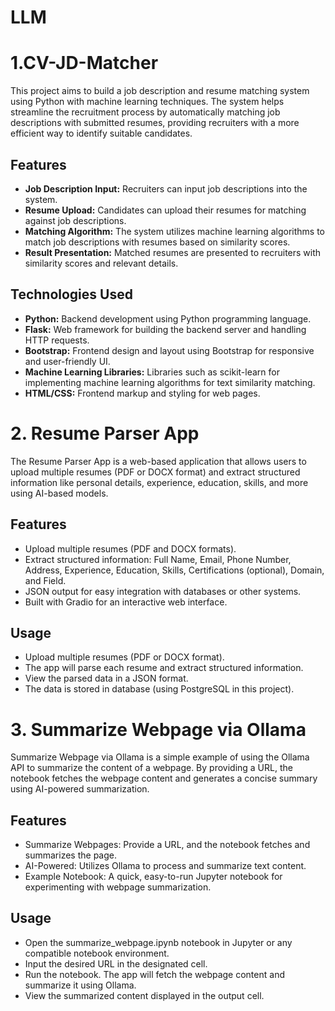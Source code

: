 # LLM 

# 1.CV-JD-Matcher

This project aims to build a job description and resume matching system using Python with machine learning techniques. The system helps streamline the recruitment process by automatically matching job descriptions with submitted resumes, providing recruiters with a more efficient way to identify suitable candidates.

## Features

- **Job Description Input:** Recruiters can input job descriptions into the system.
- **Resume Upload:** Candidates can upload their resumes for matching against job descriptions.
- **Matching Algorithm:** The system utilizes machine learning algorithms to match job descriptions with resumes based on similarity scores.
- **Result Presentation:** Matched resumes are presented to recruiters with similarity scores and relevant details.

## Technologies Used

- **Python:** Backend development using Python programming language.
- **Flask:** Web framework for building the backend server and handling HTTP requests.
- **Bootstrap:** Frontend design and layout using Bootstrap for responsive and user-friendly UI.
- **Machine Learning Libraries:** Libraries such as scikit-learn for implementing machine learning algorithms for text similarity matching.
- **HTML/CSS:** Frontend markup and styling for web pages.

# 2. Resume Parser App
The Resume Parser App is a web-based application that allows users to upload multiple resumes (PDF or DOCX format) and extract structured information like personal details, experience, education, skills, and more using AI-based models.

## Features
- Upload multiple resumes (PDF and DOCX formats).
- Extract structured information: Full Name, Email, Phone Number, Address, Experience, Education, Skills, Certifications (optional), Domain, and Field.
- JSON output for easy integration with databases or other systems.
- Built with Gradio for an interactive web interface.

## Usage
- Upload multiple resumes (PDF or DOCX format).
- The app will parse each resume and extract structured information.
- View the parsed data in a JSON format.
- The data is stored in database (using PostgreSQL in this project).
  
# 3. Summarize Webpage via Ollama
Summarize Webpage via Ollama is a simple example of using the Ollama API to summarize the content of a webpage. By providing a URL, the notebook fetches the webpage content and generates a concise summary using AI-powered summarization.

## Features
- Summarize Webpages: Provide a URL, and the notebook fetches and summarizes the page.
- AI-Powered: Utilizes Ollama to process and summarize text content.
- Example Notebook: A quick, easy-to-run Jupyter notebook for experimenting with webpage summarization.

## Usage
- Open the summarize_webpage.ipynb notebook in Jupyter or any compatible notebook environment.
- Input the desired URL in the designated cell.
- Run the notebook. The app will fetch the webpage content and summarize it using Ollama.
- View the summarized content displayed in the output cell.
